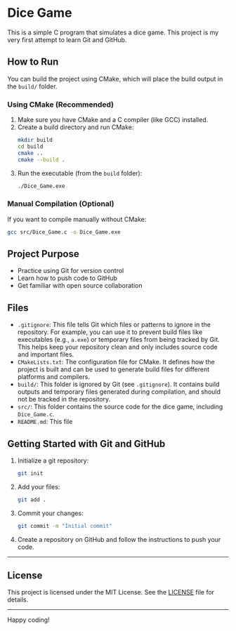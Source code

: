 # Dice Game

This is a simple C program that simulates a dice game. This project is my very first attempt to learn Git and GitHub.

## How to Run

You can build the project using CMake, which will place the build output in the `build/` folder.

### Using CMake (Recommended)

1. Make sure you have CMake and a C compiler (like GCC) installed.
2. Create a build directory and run CMake:
   ```sh
   mkdir build
   cd build
   cmake ..
   cmake --build .
   ```
3. Run the executable (from the `build` folder):
   ```sh
   ./Dice_Game.exe
   ```

### Manual Compilation (Optional)

If you want to compile manually without CMake:

```sh
gcc src/Dice_Game.c -o Dice_Game.exe
```

## Project Purpose

- Practice using Git for version control
- Learn how to push code to GitHub
- Get familiar with open source collaboration

## Files

- `.gitignore`: This file tells Git which files or patterns to ignore in the repository. For example, you can use it to prevent build files like executables (e.g., `a.exe`) or temporary files from being tracked by Git. This helps keep your repository clean and only includes source code and important files.
- `CMakeLists.txt`: The configuration file for CMake. It defines how the project is built and can be used to generate build files for different platforms and compilers.
- `build/`: This folder is ignored by Git (see `.gitignore`). It contains build outputs and temporary files generated during compilation, and should not be tracked in the repository.
- `src/`: This folder contains the source code for the dice game, including `Dice_Game.c`.
- `README.md`: This file

## Getting Started with Git and GitHub

1. Initialize a git repository:
   ```sh
   git init
   ```
2. Add your files:
   ```sh
   git add .
   ```
3. Commit your changes:
   ```sh
   git commit -m "Initial commit"
   ```
4. Create a repository on GitHub and follow the instructions to push your code.

---

## License

This project is licensed under the MIT License. See the [LICENSE](LICENSE) file for details.

---

Happy coding!
